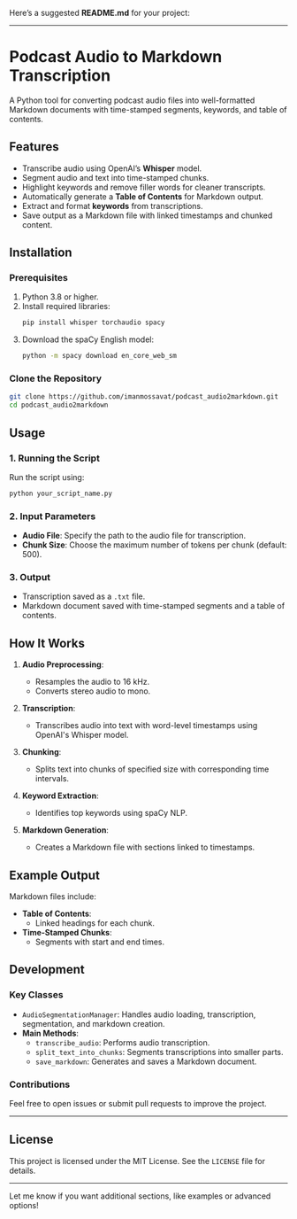Here’s a suggested **README.md** for your project:

---

# Podcast Audio to Markdown Transcription

A Python tool for converting podcast audio files into well-formatted Markdown documents with time-stamped segments, keywords, and table of contents.

## Features
- Transcribe audio using OpenAI’s **Whisper** model.
- Segment audio and text into time-stamped chunks.
- Highlight keywords and remove filler words for cleaner transcripts.
- Automatically generate a **Table of Contents** for Markdown output.
- Extract and format **keywords** from transcriptions.
- Save output as a Markdown file with linked timestamps and chunked content.

## Installation

### Prerequisites
1. Python 3.8 or higher.
2. Install required libraries:
   ```bash
   pip install whisper torchaudio spacy
   ```
3. Download the spaCy English model:
   ```bash
   python -m spacy download en_core_web_sm
   ```

### Clone the Repository
```bash
git clone https://github.com/imanmossavat/podcast_audio2markdown.git
cd podcast_audio2markdown
```

## Usage

### 1. Running the Script
Run the script using:
```bash
python your_script_name.py
```

### 2. Input Parameters
- **Audio File**: Specify the path to the audio file for transcription.
- **Chunk Size**: Choose the maximum number of tokens per chunk (default: 500).

### 3. Output
- Transcription saved as a `.txt` file.
- Markdown document saved with time-stamped segments and a table of contents.

## How It Works
1. **Audio Preprocessing**: 
   - Resamples the audio to 16 kHz.
   - Converts stereo audio to mono.

2. **Transcription**:
   - Transcribes audio into text with word-level timestamps using OpenAI's Whisper model.
   
3. **Chunking**:
   - Splits text into chunks of specified size with corresponding time intervals.

4. **Keyword Extraction**:
   - Identifies top keywords using spaCy NLP.

5. **Markdown Generation**:
   - Creates a Markdown file with sections linked to timestamps.

## Example Output
Markdown files include:
- **Table of Contents**:
  - Linked headings for each chunk.
- **Time-Stamped Chunks**:
  - Segments with start and end times.

## Development

### Key Classes
- `AudioSegmentationManager`: Handles audio loading, transcription, segmentation, and markdown creation.
- **Main Methods**:
  - `transcribe_audio`: Performs audio transcription.
  - `split_text_into_chunks`: Segments transcriptions into smaller parts.
  - `save_markdown`: Generates and saves a Markdown document.

### Contributions
Feel free to open issues or submit pull requests to improve the project.

---

## License
This project is licensed under the MIT License. See the `LICENSE` file for details.

---

Let me know if you want additional sections, like examples or advanced options!
